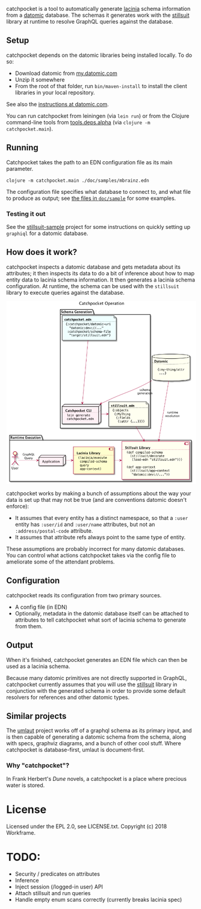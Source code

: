 catchpocket is a tool to automatically generate
[lacinia](https://github.com/walmartlabs/lacinia) schema information
from a [datomic](http://www.datomic.com/) database. The schemas it
generates work with the [stillsuit](https://github.com/workframers/stillsuit)
library at runtime to resolve GraphQL queries against the database.

## Setup

catchpocket depends on the datomic libraries being installed locally. To do so:

- Download datomic from [my.datomic.com](https://my.datomic.com/downloads)
- Unzip it somewhere
- From the root of that folder, run `bin/maven-install` to install the
  client libraries in your local repository.

See also the [instructions at datomic.com](https://docs.datomic.com/on-prem/integrating-peer-lib.html#maven-setup).

You can run catchpocket from leiningen (via `lein run`) or from the Clojure
command-line tools from [tools.deps.alpha](https://github.com/clojure/tools.deps.alpha)
(via `clojure -m catchpocket.main`).

## Running

Catchpocket takes the path to an EDN configuration file as its main parameter.

```
clojure -m catchpocket.main ./doc/samples/mbrainz.edn
```

The configuration file specifies what database to connect to, and what file
to produce as output; see
[the files in `doc/sample`](https://github.com/workframers/catchpocket/tree/develop/doc/samples)
for some examples.

### Testing it out

See the [stillsuit-sample](https://github.com/workframers/stillsuit-sample)
project for some instructions on quickly setting up `graphiql` for a datomic
database.

## How does it work?

catchpocket inspects a datomic database and gets metadata about its attributes;
it then inspects its data to do a bit of inference about how to map entity data
to lacinia schema information. It then generates a lacinia schema configuration.
At runtime, the schema can be used with the `stillsuit` library to execute
queries against the database.

![Overview diagram](doc/overview.png "Overview")

catchpocket works by making a bunch of assumptions about the way your data
is set up that may not be true (and are conventions datomic doesn't enforce):

- It assumes that every entity has a distinct namespace, so that a `:user`
  entity has `:user/id` and `:user/name` attributes, but not an
  `:address/postal-code` attribute.
- It assumes that attribute refs always point to the same type of entity.

These assumptions are probably incorrect for many datomic databases. You can
control what actions catchpocket takes via the config file to ameliorate some
of the attendant problems.

## Configuration

catchpocket reads its configuration from two primary sources.

- A config file (in EDN)
- Optionally, metadata in the datomic database itself can be attached to
  attributes to tell catchpocket what sort of lacinia schema to generate
  from them.

## Output

When it's finished, catchpocket generates an EDN file which can then be used
as a lacinia schema.

Because many datomic primitives are not directly supported in GraphQL,
catchpocket currently assumes that you will use the
[stillsuit](https://github.com/workframers/stillsuit) library in conjunction
with the generated schema in order to provide some default resolvers for
references and other datomic types.

## Similar projects

The [umlaut](https://github.com/workco/umlaut) project works off of a graphql
schema as its primary input, and is then capable of generating a datomic schema
from the schema, along with specs, graphviz diagrams, and a bunch of other
cool stuff. Where catchpocket is database-first, umlaut is document-first.

### Why "catchpocket"?

In Frank Herbert's _Dune_ novels, a catchpocket is a place where precious water
is stored.


# License

Licensed under the EPL 2.0, see LICENSE.txt. Copyright (c) 2018 Workframe.

# TODO:
- Security / predicates on attributes
- Inference
- Inject session (/logged-in user) API
- Attach stillsuit and run queries
- Handle empty enum scans correctly (currently breaks lacinia spec)
